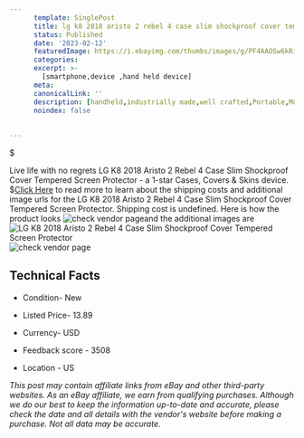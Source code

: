 ```yaml
---
      template: SinglePost
      title: lg k8 2018 aristo 2 rebel 4 case slim shockproof cover tempered screen protector
      status: Published
      date: '2023-02-12'
      featuredImage: https://i.ebayimg.com/thumbs/images/g/PF4AAOSw6kRiCwbG/s-l225.jpg
      categories: 
      excerpt: >-
        [smartphone,device ,hand held device]
      meta:
      canonicalLink: ''
      description: [handheld,industrially made,well crafted,Portable,Mobile,Compact,Convenient,Lightweight,Maneuverable,Man-portable,Miniature,Carriable,Hand-held,Light,Holdable,Transportable,Mobile device,Pocket-sized,On-the-go,Wireless,Cordless,Compact size,Convenient size, smartphone,device ,hand held device]
      noindex: false
      
        
---
```

$

Live life with no regrets LG K8 2018 Aristo 2 Rebel 4 Case Slim Shockproof Cover Tempered Screen Protector - a 1-star Cases, Covers & Skins device.
$[Click Here](https://www.ebay.com/itm/394331272629?hash=item5bcff9b5b5%3Ag%3APF4AAOSw6kRiCwbG&mkevt=1&mkcid=1&mkrid=711-53200-19255-0&campid=%253CePNCampaignId%253E&customid=%253CreferenceId%253E&toolid=10049) to read more to learn about the shipping costs and additional image urls for the LG K8 2018 Aristo 2 Rebel 4 Case Slim Shockproof Cover Tempered Screen Protector. Shipping cost is undefined. Here is how the product looks ![check vendor page](https://i.ebayimg.com/thumbs/images/g/PF4AAOSw6kRiCwbG/s-l225.jpg)and the additional images are![LG K8 2018 Aristo 2 Rebel 4 Case Slim Shockproof Cover Tempered Screen Protector](https://i.ebayimg.com/images/g/PF4AAOSw6kRiCwbG/s-l1200.jpg)![check vendor page](https://origin-galleryplus.ebayimg.com/ws/web/394331272629_2_0_1/225x225.jpg,https://origin-galleryplus.ebayimg.com/ws/web/394331272629_3_0_1/225x225.jpg,https://origin-galleryplus.ebayimg.com/ws/web/394331272629_4_0_1/225x225.jpg,https://origin-galleryplus.ebayimg.com/ws/web/394331272629_5_0_1/225x225.jpg,https://origin-galleryplus.ebayimg.com/ws/web/394331272629_6_0_1/225x225.jpg,https://origin-galleryplus.ebayimg.com/ws/web/394331272629_7_0_1/225x225.jpg,https://origin-galleryplus.ebayimg.com/ws/web/394331272629_8_0_1/225x225.jpg,https://origin-galleryplus.ebayimg.com/ws/web/394331272629_9_0_1/225x225.jpg,https://origin-galleryplus.ebayimg.com/ws/web/394331272629_10_0_1/225x225.jpg,https://origin-galleryplus.ebayimg.com/ws/web/394331272629_11_0_1/225x225.jpg,https://origin-galleryplus.ebayimg.com/ws/web/394331272629_12_0_1/225x225.jpg)



 ## Technical Facts 



     
      

 - Condition- New 


      

 - Listed Price- 13.89 


      

 - Currency- USD 


      

 - Feedback score - 3508 


      

 - Location - US 


      
      

 *_This post may contain affiliate links from eBay and other third-party websites. As an eBay affiliate, we earn from qualifying purchases. Although we do our best to keep the information up-to-date and accurate, please check the date and all details with the vendor's website before making a purchase. Not all data may be accurate._*







